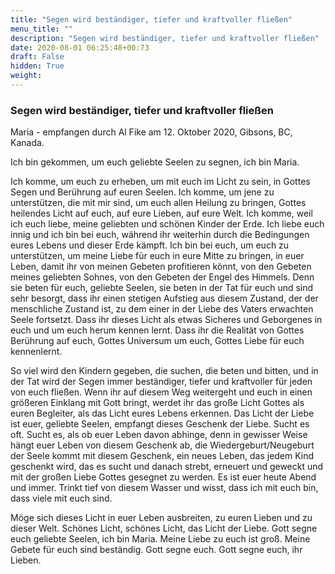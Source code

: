 ```yaml
---
title: "Segen wird beständiger, tiefer und kraftvoller fließen"
menu_title: ""
description: "Segen wird beständiger, tiefer und kraftvoller fließen"
date: 2020-08-01 06:25:48+00:73
draft: False
hidden: True
weight:
---
```

### Segen wird beständiger, tiefer und kraftvoller fließen

Maria - empfangen durch Al Fike am 12. Oktober 2020, Gibsons, BC, Kanada.

Ich bin gekommen, um euch geliebte Seelen zu segnen, ich bin Maria.

Ich komme, um euch zu erheben, um mit euch im Licht zu sein, in Gottes Segen und Berührung auf euren Seelen. Ich komme, um jene zu unterstützen, die mit mir sind, um euch allen Heilung zu bringen, Gottes heilendes Licht auf euch, auf eure Lieben, auf eure Welt. Ich komme, weil ich euch liebe, meine geliebten und schönen Kinder der Erde. Ich liebe euch innig und ich bin bei euch, während ihr weiterhin durch die Bedingungen eures Lebens und dieser Erde kämpft. Ich bin bei euch, um euch zu unterstützen, um meine Liebe für euch in eure Mitte zu bringen, in euer Leben, damit ihr von meinen Gebeten profitieren könnt, von den Gebeten meines geliebten Sohnes, von den Gebeten der Engel des Himmels. Denn sie beten für euch, geliebte Seelen, sie beten in der Tat für euch und sind sehr besorgt, dass ihr einen stetigen Aufstieg aus diesem Zustand, der der menschliche Zustand ist, zu dem einer in der Liebe des Vaters erwachten Seele fortsetzt. Dass ihr dieses Licht als etwas Sicheres und Geborgenes in euch und um euch herum kennen lernt. Dass ihr die Realität von Gottes Berührung auf euch, Gottes Universum um euch, Gottes Liebe für euch kennenlernt.  

So viel wird den Kindern gegeben, die suchen, die beten und bitten, und in der Tat wird der Segen immer beständiger, tiefer und kraftvoller für jeden von euch fließen. Wenn ihr auf diesem Weg weitergeht und euch in einen größeren Einklang mit Gott bringt, werdet ihr das große Licht Gottes als euren Begleiter, als das Licht eures Lebens erkennen. Das Licht der Liebe ist euer, geliebte Seelen, empfangt dieses Geschenk der Liebe. Sucht es oft. Sucht es, als ob euer Leben davon abhinge, denn in gewisser Weise hängt euer Leben von diesem Geschenk ab, die Wiedergeburt/Neugeburt der Seele kommt mit diesem Geschenk, ein neues Leben, das jedem Kind geschenkt wird, das es sucht und danach strebt, erneuert und geweckt und mit der großen Liebe Gottes gesegnet zu werden. Es ist euer heute Abend und immer. Trinkt tief von diesem Wasser und wisst, dass ich mit euch bin, dass viele mit euch sind.  

Möge sich dieses Licht in euer Leben ausbreiten, zu euren Lieben und zu dieser Welt. Schönes Licht, schönes Licht, das Licht der Liebe. Gott segne euch geliebte Seelen, ich bin Maria. Meine Liebe zu euch ist groß. Meine Gebete für euch sind beständig. Gott segne euch. Gott segne euch, ihr Lieben.
